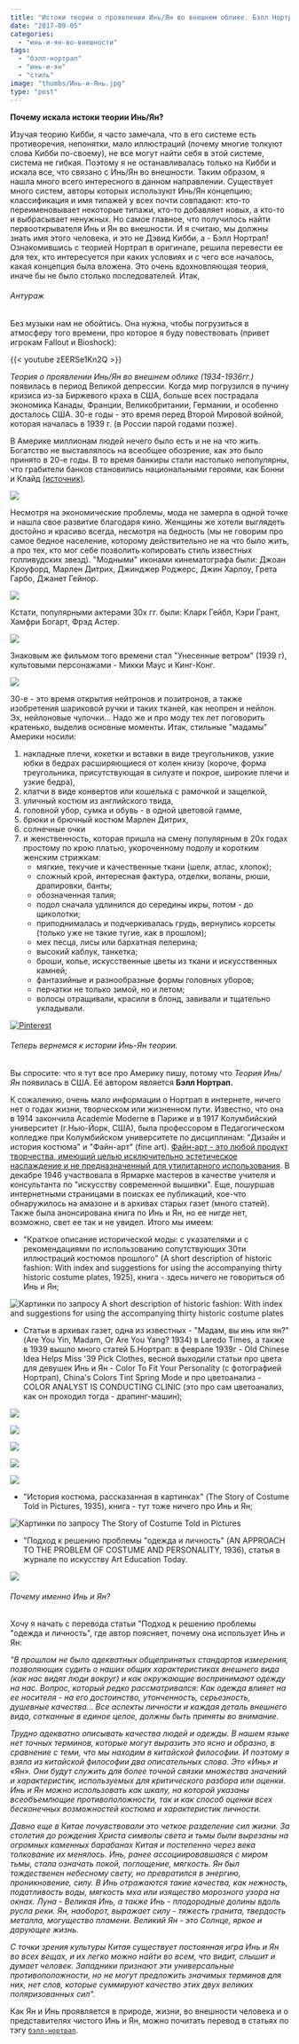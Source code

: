 ```yaml
---
title: "Истоки теории о проявлении Инь/Ян во внешнем облике. Бэлл Нортрап (Belle Northrup)."
date: "2017-09-05"
categories:
  - "инь-и-ян-во-внешности"
tags:
  - "бэлл-нортрап"
  - "инь-и-ян"
  - "стиль"
image: "thumbs/Инь-и-Янь.jpg"
type: "post"
---
```


**Почему искала истоки теории Инь/Ян?**

Изучая теорию Кибби, я часто замечала, что в его системе есть противоречия,
непонятки, мало иллюстраций (почему многие толкуют слова Кибби по-своему), не
все могут найти себя в этой системе, система не гибкая. Поэтому я не
останавливалась только на Кибби и искала все, что связано с Инь/Ян во внешности.
Таким образом, я нашла много всего интересного в данном направлении. Существует
много систем, авторы которых используют Инь/Ян концепцию; классификация и имя
типажей у всех почти совпадают: кто-то переименовывает некоторые типажи, кто-то
добавляет новых, а кто-то и выбрасывает ненужных. Но самое главное, что
получилось найти первооткрывателя Инь и Ян во внешности. И я считаю, мы должны
знать имя этого человека, и это не Дэвид Кибби, а - Бэлл Нортрап! Ознакомившись
с теорией Нортрап в оригинале, решила перевести ее для тех, кто интересуется при
каких условиях и с чего все началось, какая концепция была вложена. Это очень
вдохновляющая теория, иначе бы не было столько последователей. Итак,

###### Антураж

Без музыки нам не обойтись. Она нужна, чтобы погрузиться в атмосферу того
времени, про которое я буду повествовать (привет игрокам Fallout и Bioshock):

{{< youtube zEERSe1Kn2Q >}}

_Теория о проявлении Инь/Ян во внешнем облике (1934-1936гг.)_ появилась в период
Великой депрессии. Когда мир погрузился в пучину кризиса из-за Биржевого краха в
США, больше всех пострадала экономика Канады, Франции, Великобритании, Германии,
и особенно досталось США. 30-е годы - это время перед Второй Мировой войной,
которая началась в 1939 г. (в России парой годами позже).

В Америке миллионам людей нечего было есть и не на что жить. Богатство не
выставлялось на всеобщее обозрение, как это было принято в 20-е годы. В то время
банкиры стали настолько непопулярны, что грабители банков становились
национальными героями, как Бонни и Клайд
[(источник)](https://ru.wikipedia.org/wiki/%D0%92%D0%B5%D0%BB%D0%B8%D0%BA%D0%B0%D1%8F_%D0%B4%D0%B5%D0%BF%D1%80%D0%B5%D1%81%D1%81%D0%B8%D1%8F).

![](./images/Depression-1u1w.jpg)

Несмотря на экономические проблемы, мода не замерла в одной точке и нашла свое
развитие благодаря кино. Женщины же хотели выглядеть достойно и красиво всегда,
несмотря на бедность (мы не говорим про самое бедное население, которому
действительно не на что было жить, а про тех, кто мог себе позволить копировать
стиль известных голливудских звезд). "Модными" иконами кинематографа были: Джоан
Кроуфорд, Марлен Дитрих, Джинджер Роджерс, Джин Харлоу, Грета Гарбо, Джанет
Гейнор.

![](./images/Актрисы-30х-г.png)

Кстати, популярными актерами 30х гг. были: Кларк Гейбл, Кэри Грант, Хамфри
Богарт, Фрэд Астер.

![](./images/Актеры-30х-г-1024x356.png)

Знаковым же фильмом того времени стал "Унесенные ветром" (1939 г), культовыми
персонажами - Микки Маус и Кинг-Конг.

![](./images/символ.jpg)

30-е - это время открытия нейтронов и позитронов, а также изобретения шариковой
ручки и таких тканей, как неопрен и нейлон. Эх, нейлоновые чулочки... Надо же и
про моду тех лет поговорить кратенько, выделив основные моменты. Итак, стильные
"мадамы" Америки носили:

1. накладные плечи, кокетки и вставки в виде треугольников, узкие юбки в бедрах
   расширяющиеся от колен книзу (короче, форма треугольника, присутствующая в
   силуэте и покрое, широкие плечи и узкие бедра),
2. клатчи в виде конвертов или кошелька с рамочкой и защелкой,
3. уличный костюм из английского твида,
4. головной убор, сумка и обувь - в одной цветовой гамме,
5. брюки и брючный костюм Марлен Дитрих,
6. солнечные очки
7. и женственность, которая пришла на смену популярным в 20х годах простому по
   крою платью, укороченному подолу и коротким женским стрижкам:
   - мягкие, текучие и качественные ткани (шелк, атлас, хлопок);
   - сложный крой, интересная фактура, отделки, воланы, рюши, драпировки, банты;
   - обозначенная талия;
   - подол сначала удлинился до середины икры, потом - до щиколотки;
   - приподнималась и подчеркивалась грудь, вернулись корсеты (только уже не
     такие тугие, как в прошлом);
   - мех песца, лисы или бархатная пелерина;
   - высокий каблук, танкетка;
   - броши, колье, искусственные цветы из ткани и искусственных камней;
   - фантазийные и разнообразные формы головных уборов;
   - перчатки не только зимой, но и летом;
   - волосы отращивали, красили в блонд, завивали и тщательно укладывали.

[![Pinterest](./images/y-pinterest.png)](https://www.pinterest.com/sue_s84/women-fashion-of-1930s/)

###### Теперь вернемся к истории Инь-Ян теории.

Вы спросите: что я тут все про Америку пишу, потому что _Теория Инь/Ян_
появилась в США. Её автором является **Бэлл Нортрап.**

К сожалению, очень мало информации о Нортрап в интернете, ничего нет о годах
жизни, творческом или жизненном пути. Известно, что она в 1914 закончила
Academie Moderne в Париже и в 1917 Колумбийский университет (г.Нью-Йорк, США),
была профессором в Педагогическом колледже при Колумбийском университете по
дисциплинам: "Дизайн и история костюма" и "Файн-арт" (fine art).
[Файн-арт - это любой продукт творчества, имеющий целью исключительно эстетическое наслаждение и не предназначенный для утилитарного использования](https://fineart-school.ru/blog/articles/chto_takoe_Fine_Art_/).
В декабре 1946 участвовала в Ярмарке мастеров в качестве учителя и консультанта
по "искусству современной вышивки". Еще, пошуршав интернетными страницами в
поисках ее публикаций, кое-что обнаружилось на амазоне и в архивах старых газет
(много статей). Также была анонсирована книга по Инь и Ян, но ее нигде нет,
возможно, свет ее так и не увидел. Итого мы имеем:

- "Краткое описание исторической моды: с указателями и с рекомендациями по
  использованию сопутствующих 30ти иллюстраций костюмов прошлого" (A short
  description of historic fashion: With index and suggestions for using the
  accompanying thirty historic costume plates, 1925), книга - здесь ничего не
  говориться об Инь и Ян;

![Картинки по запросу A short description of historic fashion: With index and suggestions for using the accompanying thirty historic costume plates](./images/51XBCAxr-xL._AC_US218_.jpg)

- Статьи в архивах газет, одна из известных - "Мадам, вы инь или ян?" (Are You
  Yin, Madam, Or Are You Yang? 1934) в Laredo Times, а также в 1939 вышло много
  статей Б.Нортрап: в феврале 1939г - Old Chinese Idea Helps Miss '39 Pick
  Clothes, весной выходили статьи про цвета для девушек Инь и Ян - Color To Fit
  Your Personality (с фотографией Нортрап), China's Colors Tint Spring Mode и
  про цветоанализ - COLOR ANALYST IS CONDUCTING CLINIC (это про сам цветоанализ,
  как он проходил тогда - драпинг-машин);

![](./images/Laredo-pictures.png)

![](./images/Mayamy-Daily-Feb-19-1939--1024x734.png)

![](./images/May-1939.png)

![](./images/Mayamy-Daily-Feb-26-1939-.png)

![](./images/Ohaio-Apr-1939.png)

- "История костюма, рассказанная в картинках" (The Story of Costume Told in
  Pictures, 1935), книга - тут тоже ничего про Инь и Ян;

![Картинки по запросу The Story of Costume Told in Pictures](./images/61TzcqRhixL._SL500_SY344_BO1,204,203,200_.jpg)

- "Подход к решению проблемы "одежда и личность" (AN APPROACH TO THE PROBLEM OF
  COSTUME AND PERSONALITY, 1936), статья в журнале по искусству Art Education
  Today.

![](./images/ying-yan1-720x340.png)

###### Почему именно Инь и Ян?

Хочу я начать с перевода статьи "Подход к решению проблемы "одежда и личность",
где автор поясняет, почему она использует Инь и Ян:

_"В прошлом не было адекватных общепринятых стандартов измерения, позволяющих
судить о наших общих характеристиках внешнего вида (как нас видят люди вокруг) и
как окружающие воспринимают одежду на нас. Вопрос, который редко рассматривался:
Как одежда влияет на ее носителя - на его достоинство, утонченность,
серьезность, душевные качества... Все аспекты личности и каждая деталь внешнего
вида, сотканные в единое целое, должны быть приняты во внимание._

_Трудно адекватно описывать качества людей и одежды. В нашем языке нет точных
терминов, которые могут выразить это ясно и образно, в сравнение с теми, что мы
находим в китайской философии. И поэтому я взяла из китайской философии два
описательных слова. Это «Инь» и «Ян». Они будут служить для более точной связки
множества значений и характеристик, используемых для критического разбора или
оценки. Инь и Ян можно использовать как шкалу, на которой указаны всеобъемлющие
противоположности, так и как способ оценки всех бесконечных возможностей костюма
и характеристик личности._

_Давно еще в Китае почувствовали это четкое разделение сил жизни. За столетия до
рождения Христа символы света и тьмы были вырезаны на огромных каменных
барабанах Китая и постепенно через века толкование их менялось. Инь, ранее
ассоциировавшаяся с миром тьмы, стала означать покой, поглощение, мягкость. Ян
был тождественен небесному свету, но превратился в энергию, проникновение, силу.
В Инь отражаются такие качества, как нежность, податливость воды, мягкость мха
или изящество морозного узора на окнах. Луна - Великая Инь, а также Инь -
плодородные долины вдоль русла реки. Ян, наоборот, выражает силу - тяжесть
гранита, твердость металла, могущество пламени. Великий Ян - это Солнце, яркое и
дарующее жизнь._

_С точки зрения культуры Китая существует постоянная игра Инь и Ян во всех
вещах, и их легко можно найти во всем, что видит, слышит и думает человек.
Западники признают эти универсальные противоположности, но не могут предложить
значимых терминов для них, нет слов, которые суммируют качество этих двух
великих поляризованных сил"._

Как Ян и Инь проявляется в природе, жизни, во внешности человека и о
представителях чистого Инь и Ян, можно почитать перевод в статьях по тэгу
[`бэлл-нортрап`](/tags/бэлл-нортрап/).
